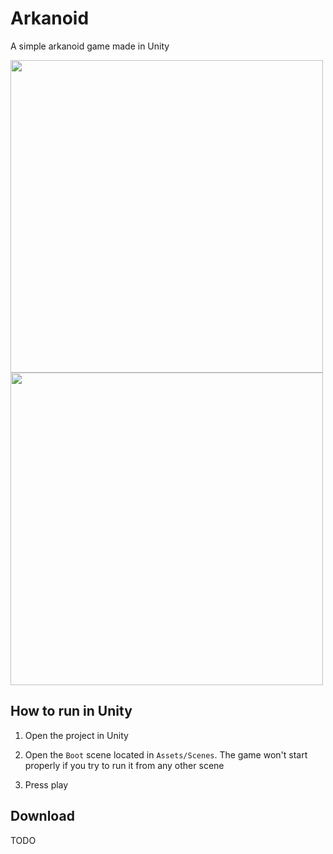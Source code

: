 # Arkanoid

A simple arkanoid game made in Unity

<img src="resources/menu.png" width="500">
<img src="resources/gameplay.png" width="500">

## How to run in Unity

1. Open the project in Unity

2. Open the `Boot` scene located in `Assets/Scenes`. The game won't start properly if you try to run it from any other scene

3. Press play

## Download

TODO
